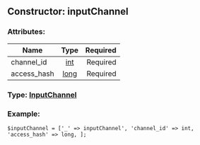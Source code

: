 ## Constructor: inputChannel  

### Attributes:

| Name     |    Type       | Required |
|----------|:-------------:|---------:|
|channel\_id|[int](../types/int.md) | Required|
|access\_hash|[long](../types/long.md) | Required|


### Type: [InputChannel](../types/InputChannel.md)

### Example:


```
$inputChannel = ['_' => inputChannel', 'channel_id' => int, 'access_hash' => long, ];
```